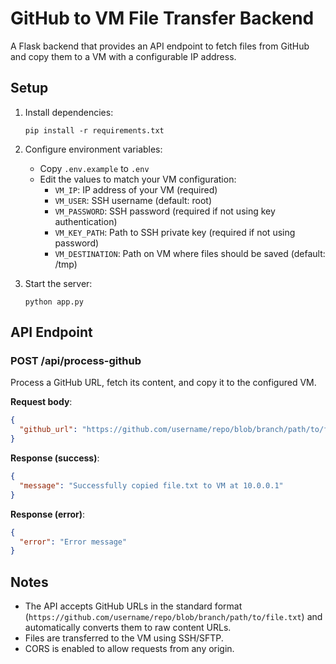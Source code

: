 # GitHub to VM File Transfer Backend

A Flask backend that provides an API endpoint to fetch files from GitHub and copy them to a VM with a configurable IP address.

## Setup

1. Install dependencies:
   ```
   pip install -r requirements.txt
   ```

2. Configure environment variables:
   - Copy `.env.example` to `.env`
   - Edit the values to match your VM configuration:
     - `VM_IP`: IP address of your VM (required)
     - `VM_USER`: SSH username (default: root)
     - `VM_PASSWORD`: SSH password (required if not using key authentication)
     - `VM_KEY_PATH`: Path to SSH private key (required if not using password)
     - `VM_DESTINATION`: Path on VM where files should be saved (default: /tmp)

3. Start the server:
   ```
   python app.py
   ```

## API Endpoint

### POST /api/process-github

Process a GitHub URL, fetch its content, and copy it to the configured VM.

**Request body**:
```json
{
  "github_url": "https://github.com/username/repo/blob/branch/path/to/file.txt"
}
```

**Response (success)**:
```json
{
  "message": "Successfully copied file.txt to VM at 10.0.0.1"
}
```

**Response (error)**:
```json
{
  "error": "Error message"
}
```

## Notes

- The API accepts GitHub URLs in the standard format (`https://github.com/username/repo/blob/branch/path/to/file.txt`) and automatically converts them to raw content URLs.
- Files are transferred to the VM using SSH/SFTP.
- CORS is enabled to allow requests from any origin.